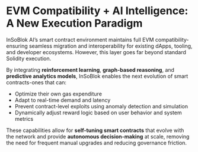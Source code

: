 # EVM Compatibility + AI Intelligence: A New Execution Paradigm

InSoBlok AI’s smart contract environment maintains full EVM compatibility-ensuring seamless migration and interoperability for existing dApps, tooling, and developer ecosystems. However, this layer goes far beyond standard Solidity execution.

By integrating **reinforcement learning**, **graph-based reasoning**, and **predictive analytics models**, InSoBlok enables the next evolution of smart contracts-ones that can:

* Optimize their own gas expenditure
* Adapt to real-time demand and latency
* Prevent contract-level exploits using anomaly detection and simulation
* Dynamically adjust reward logic based on user behavior and system metrics

These capabilities allow for **self-tuning smart contracts** that evolve with the network and provide **autonomous decision-making** at scale, removing the need for frequent manual upgrades and reducing governance friction.
